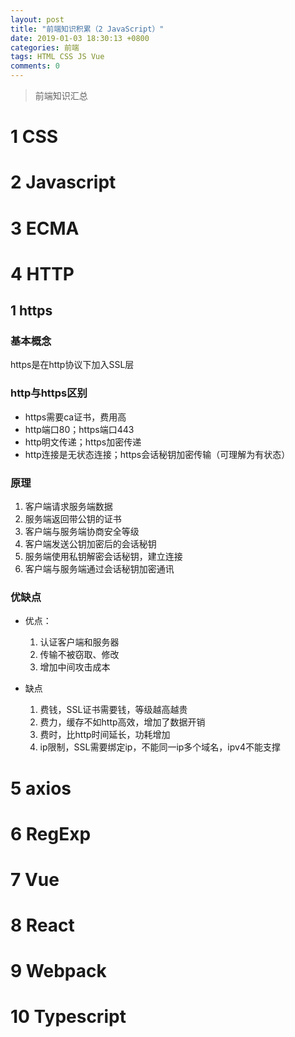```yaml
---
layout: post
title: "前端知识积累（2 JavaScript）"
date: 2019-01-03 18:30:13 +0800
categories: 前端
tags: HTML CSS JS Vue
comments: 0
---
```

> 前端知识汇总

# 1 CSS

# 2 Javascript

# 3 ECMA

# 4 HTTP

## 1 https

### 基本概念

https是在http协议下加入SSL层

### http与https区别

  - https需要ca证书，费用高
  - http端口80；https端口443
  - http明文传递；https加密传递
  - http连接是无状态连接；https会话秘钥加密传输（可理解为有状态）

### 原理

  1. 客户端请求服务端数据
  2. 服务端返回带公钥的证书
  3. 客户端与服务端协商安全等级
  4. 客户端发送公钥加密后的会话秘钥
  5. 服务端使用私钥解密会话秘钥，建立连接
  6. 客户端与服务端通过会话秘钥加密通讯


### 优缺点

  - 优点：

    1. 认证客户端和服务器
    2. 传输不被窃取、修改
    3. 增加中间攻击成本

  - 缺点

    1. 费钱，SSL证书需要钱，等级越高越贵
    2. 费力，缓存不如http高效，增加了数据开销
    3. 费时，比http时间延长，功耗增加
    4. ip限制，SSL需要绑定ip，不能同一ip多个域名，ipv4不能支撑

# 5 axios

# 6 RegExp

# 7 Vue

# 8 React

# 9 Webpack

# 10 Typescript
